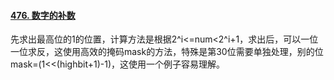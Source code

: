 #### [476. 数字的补数](https://leetcode.cn/problems/number-complement/)

先求出最高位的1的位置，计算方法是根据2^i<=num<2^i+1，求出后，可以一位一位求反，这使用高效的掩码mask的方法，特殊是第30位需要单独处理，别的位mask=(1<<(highbit+1)-1)，这使用一个例子容易理解。